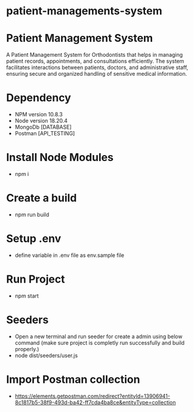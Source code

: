 # patient-managements-system
# Patient Management System
 A Patient Management System for Orthodontists that helps in managing patient records, appointments, and consultations efficiently. The system facilitates interactions between patients, doctors, and administrative staff, ensuring secure and organized handling of sensitive medical information.

 # Dependency 
- NPM version 10.8.3
- Node version 18.20.4
- MongoDb [DATABASE]
- Postman [API_TESTING]

# Install Node Modules
- npm i

# Create a build
- npm run build

# Setup .env
- define variable in .env file as env.sample file

# Run Project
- npm start

# Seeders
- Open a new terminal and run seeder for create a admin using below command (make sure project is completly run successfully and build properly.)
 - node dist/seeders/user.js 

# Import Postman collection
- https://elements.getpostman.com/redirect?entityId=13906941-8c1817b5-38f9-493d-ba42-ff7cda4ba8ce&entityType=collection








